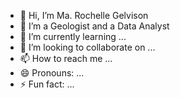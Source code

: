 - 👋 Hi, I’m Ma. Rochelle Gelvison
- 👀 I’m a Geologist and a Data Analyst
- 🌱 I’m currently learning ...
- 💞️ I’m looking to collaborate on ...
- 📫 How to reach me ...
- 😄 Pronouns: ...
- ⚡ Fun fact: ...

<!---
MariaGelvison/MariaGelvison is a ✨ special ✨ repository because its `README.md` (this file) appears on your GitHub profile.
You can click the Preview link to take a look at your changes.
--->
